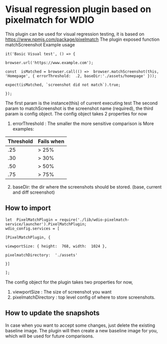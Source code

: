 # Visual regression plugin based on pixelmatch for WDIO

This plugin can be used for visual regression testing, it is based on https://www.npmjs.com/package/pixelmatch 
The plugin exposed function matchScreenshot
Example usage
```
it('Basic Visual test', () => {

browser.url('https://www.example.com');

const  isMatched = browser.call(() =>  browser.matchScreenshot(this, 'Homepage', { errorThreshold:  .2, baseDir:'./assets/homepage' }));

expect(isMatched, `screenshot did not match`).true;

});
```
The first param is the instance(this) of current executing test
The second param to matchScreenshot is the screenshot name (required),
the third param is config object.
The config object takes 2 properties for now
1. errorThreshold : The smaller the more sensitive comparison is
More examples:

| Threshold | Fails when |
|-----------|------------|
| .25 | > 25%  |
| .30 | > 30% |
| .50 | > 50% |
| .75 | > 75% |
2. baseDir: the dir where the screenshots should be stored. (base, current and diff screenshot)
## How to import
```
let  PixelMatchPlugin = require('./lib/wdio-pixelmatch-service/launcher').PixelMatchPlugin;
wdio_config.services = [

[PixelMatchPlugin, {

viewportSize: { height:  768, width:  1024 },

pixelmatchDirectory:  './assets'

}]

];
```
The config object for the plugin takes two properties for now,
1. viewportSize : The size of screenshot you want
2. pixelmatchDirectory : top level config of where to store screenshots.

## How to update the snapshots
In case when you want to accept some changes, just delete the existing baseline image. The plugin will then create a new baseline image for you, which will be used for future comparisons.
